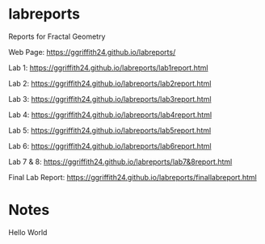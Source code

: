 # labreports
Reports for Fractal Geometry

Web Page: https://ggriffith24.github.io/labreports/

Lab 1: https://ggriffith24.github.io/labreports/lab1report.html

Lab 2: https://ggriffith24.github.io/labreports/lab2report.html

Lab 3: https://ggriffith24.github.io/labreports/lab3report.html

Lab 4: https://ggriffith24.github.io/labreports/lab4report.html

Lab 5: https://ggriffith24.github.io/labreports/lab5report.html

Lab 6: https://ggriffith24.github.io/labreports/lab6report.html

Lab 7 & 8: https://ggriffith24.github.io/labreports/lab7&8report.html

Final Lab Report: https://ggriffith24.github.io/labreports/finallabreport.html

# Notes


Hello World
